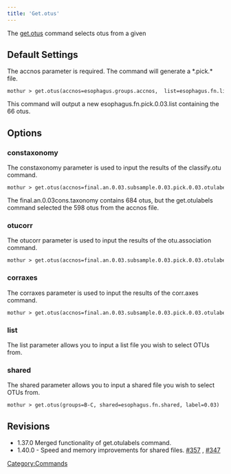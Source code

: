 ```yaml
---
title: 'Get.otus'
---
```

The [get.otus](get.otus) command selects otus from a given

## Default Settings

The accnos parameter is required. The command will generate a \*.pick.\*
file.

    mothur > get.otus(accnos=esophagus.groups.accnos,  list=esophagus.fn.list, label=0.03) 

This command will output a new esophagus.fn.pick.0.03.list containing
the 66 otus.

## Options

### constaxonomy

The constaxonomy parameter is used to input the results of the
classify.otu command.

    mothur > get.otus(accnos=final.an.0.03.subsample.0.03.pick.0.03.otulabels, constaxonomy=final.an.0.03cons.taxonomy)

The final.an.0.03cons.taxonomy contains 684 otus, but the get.otulabels
command selected the 598 otus from the accnos file.

### otucorr

The otucorr parameter is used to input the results of the
otu.association command.

    mothur > get.otus(accnos=final.an.0.03.subsample.0.03.pick.0.03.otulabels, otucorr=final.an.0.03.subsample.0.03.pick.0.03.pearson.otu.corr)

### corraxes

The corraxes parameter is used to input the results of the corr.axes
command.

    mothur > get.otus(accnos=final.an.0.03.subsample.0.03.pick.0.03.otulabels, corraxes=final.an.0.03.subsample.0.03.pick.pearson.corr.axes)

### list

The list parameter allows you to input a list file you wish to select
OTUs from.

### shared

The shared parameter allows you to input a shared file you wish to
select OTUs from.

    mothur > get.otus(groups=B-C, shared=esophagus.fn.shared, label=0.03)

## Revisions

-   1.37.0 Merged functionality of get.otulabels command.
-   1.40.0 - Speed and memory improvements for shared files.
    [\#357](https://github.com/mothur/mothur/issues/357) ,
    [\#347](https://github.com/mothur/mothur/issues/347)

[Category:Commands](Category:Commands)
